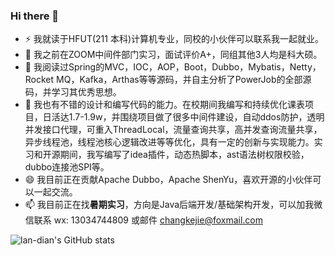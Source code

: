 ### Hi there 👋
- ⚡ 我就读于HFUT(211 本科)计算机专业，同校的小伙伴可以联系我一起就业。
- 🌱 我之前在ZOOM中间件部门实习，面试评价A+，同组其他3人均是科大硕。
- 👯 我阅读过Spring的MVC，IOC，AOP，Boot，Dubbo，Mybatis，Netty，Rocket MQ，Kafka，Arthas等等源码，并自主分析了PowerJob的全部源码，并学习其优秀思想。
- 💬 我也有不错的设计和编写代码的能力。在校期间我编写和持续优化课表项目，日活达1.7-1.9w，并围绕项目做了很多中间件建设，自动ddos防护，透明并发接口代理，可重入ThreadLocal，流量查询共享，高并发查询流量共享，异步线程池，线程池核心逻辑改进等等优化，具有一定的创新与实现能力。实习和开源期间，我写编写了idea插件，动态热脚本，ast语法树权限校验，dubbo连接池SPI等。
- 😄 我目前正在贡献Apache Dubbo，Apache ShenYu，喜欢开源的小伙伴可以一起交流。
- 📫 我目前正在找**暑期实习**，方向是Java后端开发/基础架构开发，可以加我微信联系 wx: 13034744809 或邮件 changkejie@foxmail.com

![lan-dian's GitHub stats](https://github-readme-stats.vercel.app/api?username=lan-dian)
<!--
**langar294/langar294** is a ✨ _special_ ✨ repository because its `README.md` (this file) appears on your GitHub profile.
-->
